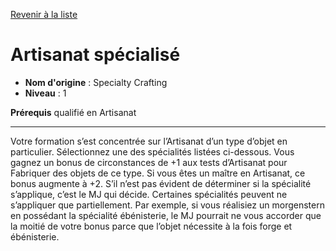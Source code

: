[Revenir à la liste](..)

# Artisanat spécialisé

 * **Nom d'origine** : Specialty Crafting
 * **Niveau** : 1


<p><strong>Prérequis</strong> qualifié en Artisanat</p>
<hr>
<p>Votre formation s’est concentrée sur l’Artisanat d’un type d’objet en particulier. Sélectionnez une des spécialités listées ci-dessous. Vous gagnez un bonus de circonstances de +1 aux tests d’Artisanat pour Fabriquer des objets de ce type. Si vous êtes un maître en Artisanat, ce bonus augmente à +2. S’il n’est pas évident de déterminer si la spécialité s’applique, c’est le MJ qui décide. Certaines spécialités peuvent ne s’appliquer que partiellement. Par exemple, si vous réalisiez un morgenstern en possédant la spécialité ébénisterie, le MJ pourrait ne vous accorder que la moitié de votre bonus parce que l’objet nécessite à la fois forge et ébénisterie.</p>